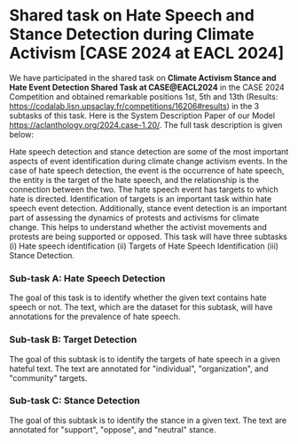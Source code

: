<!--# Hate-Speech-Event-Detection-CASE-EACL-2024 -->
# Shared task on Hate Speech and Stance Detection during Climate Activism [CASE 2024 at EACL 2024]

We have participated in the shared task on **Climate Activism Stance and Hate Event Detection Shared Task at CASE@EACL2024** in the CASE 2024 Competition and obtained remarkable positions 1st, 5th and 13th (Results: https://codalab.lisn.upsaclay.fr/competitions/16206#results) in the 3 subtasks of this task. Here is the System Description Paper of our Model https://aclanthology.org/2024.case-1.20/. The full task description is given below:

Hate speech detection and stance detection are some of the most important aspects of event identification during climate change activism events. In the case of hate speech detection, the event is the occurrence of hate speech, the entity is the target of the hate speech, and the relationship is the connection between the two. The hate speech event has targets to which hate is directed. Identification of targets is an important task within hate speech event detection. Additionally, stance event detection is an important part of assessing the dynamics of protests and activisms for climate change. This helps to understand whether the activist movements and protests are being supported or opposed. This task will have three subtasks (i) Hate speech identification (ii) Targets of Hate Speech Identification (iii) Stance Detection.

 

### Sub-task A: Hate Speech Detection

The goal of this task is to identify whether the given text contains hate speech or not. The text, which are the dataset for this subtask, will have annotations for the prevalence of hate speech.

### Sub-task B: Target Detection

The goal of this subtask is to identify the targets of hate speech in a given hateful text. The text are annotated for "individual", "organization", and "community" targets.

### Sub-task C: Stance Detection

The goal of this subtask is to identify the stance in a given text. The text are annotated for "support", "oppose", and "neutral" stance.
